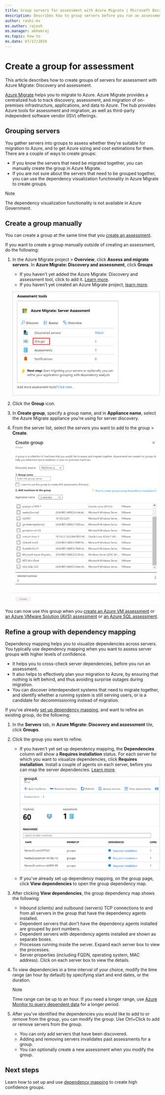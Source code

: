 ```yaml
---
title: Group servers for assessment with Azure Migrate | Microsoft Docs
description: Describes how to group servers before you run an assessment with the Azure Migrate service.
author: rashi-ms
ms.author: rajosh
ms.manager: abhemraj
ms.topic: how-to
ms.date: 07/17/2019
---
```


# Create a group for assessment

This article describes how to create groups of servers for assessment with Azure Migrate: Discovery and assessment.

[Azure Migrate](migrate-services-overview.md) helps you to migrate to Azure. Azure Migrate provides a centralized hub to track discovery, assessment, and migration of on-premises infrastructure, applications, and data to Azure. The hub provides Azure tools for assessment and migration, as well as third-party independent software vendor (ISV) offerings. 

## Grouping servers

You gather servers into groups to assess whether they're suitable for migration to Azure, and to get Azure sizing and cost estimations for them. There are a couple of ways to create groups:

- If you know the servers that need be migrated together, you can manually create the group in Azure Migrate.
- If you are not sure about the servers that need to be grouped together, you can use the dependency visualization functionality in Azure Migrate to create groups. 

> [!NOTE]
> The dependency visualization functionality is not available in Azure Government.

## Create a group manually

You can create a group at the same time that you [create an assessment](how-to-create-assessment.md).

If you want to create a group manually outside of creating an assessment, do the following:

1. In the Azure Migrate project > **Overview**, click **Assess and migrate servers**. In **Azure Migrate: Discovery and assessment**, click **Groups**
    - If you haven't yet added the Azure Migrate: Discovery and assessment tool, click to add it. [Learn more](how-to-assess.md).
    - If you haven't yet created an Azure Migrate project, [learn more](./create-manage-projects.md).

    ![Select groups](./media/how-to-create-a-group/select-groups.png)

2. Click the **Group** icon.
3. In **Create group**, specify a group name, and in **Appliance name**, select the Azure Migrate appliance you're using for server discovery.
4. From the server list, select the servers you want to add to the group > **Create**.

    ![Create group](./media/how-to-create-a-group/create-group.png)

You can now use this group when you [create an Azure VM assessment](how-to-create-assessment.md) or [an Azure VMware Solution (AVS) assessment](how-to-create-azure-vmware-solution-assessment.md) or [an Azure SQL assessment](how-to-create-azure-sql-assessment.md).

## Refine a group with dependency mapping

Dependency mapping helps you to visualize dependencies across servers. You typically use dependency mapping when you want to assess server groups with higher levels of confidence.
- It helps you to cross-check server dependencies, before you run an assessment. 
- It also helps to effectively plan your migration to Azure, by ensuring that nothing is left behind, and thus avoiding surprise outages during migration.
- You can discover interdependent systems that need to migrate together, and identify whether a running system is still serving users, or is a candidate for decommissioning instead of migration.

If you've already [set up dependency mapping](how-to-create-group-machine-dependencies.md), and want to refine an existing group, do the following:

1. In the **Servers** tab, in **Azure Migrate: Discovery and assessment** tile, click **Groups**.
2. Click the group you want to refine.
    - If you haven't yet set up dependency mapping, the **Dependencies** column will show a **Requires installation** status. For each server for which you want to visualize dependencies, click **Requires installation**. Install a couple of agents on each server, before you can map the server dependencies. [Learn more](how-to-create-group-machine-dependencies.md).

        ![Add dependency mapping](./media/how-to-create-a-group/add-dependency-mapping.png)

    - If you've already set up dependency mapping, on the group page, click **View dependencies** to open the group dependency map.

3. After clicking **View dependencies**, the group dependency map shows the following:

    - Inbound (clients) and outbound (servers) TCP connections to and from all servers in the group that have the dependency agents installed.
    - Dependent servers that don't have the dependency agents installed are grouped by port numbers.
    - Dependent servers with dependency agents installed are shown as separate boxes.
    - Processes running inside the server. Expand each server box to view the processes.
    - Server properties (including FQDN, operating system, MAC address). Click on each server box to view the details.

4. To view dependencies in a time interval of your choice, modify the time range (an hour by default) by specifying  start and end dates, or the duration.

    > [!NOTE]
    > Time range can be up to an hour. If you need a longer range, use [Azure Monitor to query dependent data](how-to-create-group-machine-dependencies.md) for a longer period.

5. After you've identified the dependencies you would like to add to or remove from the group, you can modify the group. Use Ctrl+Click to add or remove servers from the group.

    - You can only add servers that have been discovered.
    - Adding and removing servers invalidates past assessments for a group.
    - You can optionally create a new assessment when you modify the group.


## Next steps

Learn how to set up and use [dependency mapping](how-to-create-group-machine-dependencies.md) to create high confidence groups.